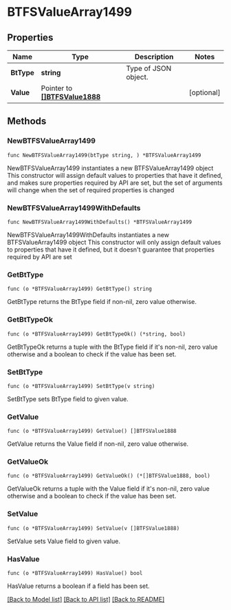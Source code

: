 # BTFSValueArray1499

## Properties

Name | Type | Description | Notes
------------ | ------------- | ------------- | -------------
**BtType** | **string** | Type of JSON object. | 
**Value** | Pointer to [**[]BTFSValue1888**](BTFSValue1888.md) |  | [optional] 

## Methods

### NewBTFSValueArray1499

`func NewBTFSValueArray1499(btType string, ) *BTFSValueArray1499`

NewBTFSValueArray1499 instantiates a new BTFSValueArray1499 object
This constructor will assign default values to properties that have it defined,
and makes sure properties required by API are set, but the set of arguments
will change when the set of required properties is changed

### NewBTFSValueArray1499WithDefaults

`func NewBTFSValueArray1499WithDefaults() *BTFSValueArray1499`

NewBTFSValueArray1499WithDefaults instantiates a new BTFSValueArray1499 object
This constructor will only assign default values to properties that have it defined,
but it doesn't guarantee that properties required by API are set

### GetBtType

`func (o *BTFSValueArray1499) GetBtType() string`

GetBtType returns the BtType field if non-nil, zero value otherwise.

### GetBtTypeOk

`func (o *BTFSValueArray1499) GetBtTypeOk() (*string, bool)`

GetBtTypeOk returns a tuple with the BtType field if it's non-nil, zero value otherwise
and a boolean to check if the value has been set.

### SetBtType

`func (o *BTFSValueArray1499) SetBtType(v string)`

SetBtType sets BtType field to given value.


### GetValue

`func (o *BTFSValueArray1499) GetValue() []BTFSValue1888`

GetValue returns the Value field if non-nil, zero value otherwise.

### GetValueOk

`func (o *BTFSValueArray1499) GetValueOk() (*[]BTFSValue1888, bool)`

GetValueOk returns a tuple with the Value field if it's non-nil, zero value otherwise
and a boolean to check if the value has been set.

### SetValue

`func (o *BTFSValueArray1499) SetValue(v []BTFSValue1888)`

SetValue sets Value field to given value.

### HasValue

`func (o *BTFSValueArray1499) HasValue() bool`

HasValue returns a boolean if a field has been set.


[[Back to Model list]](../README.md#documentation-for-models) [[Back to API list]](../README.md#documentation-for-api-endpoints) [[Back to README]](../README.md)


